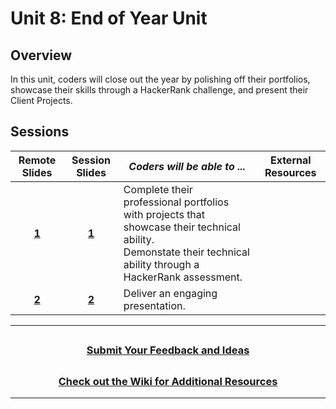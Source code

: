 # Unit 8: End of Year Unit

## Overview

In this unit, coders will close out the year by polishing off their portfolios, showcase their skills through a HackerRank challenge, and present their Client Projects.

## Sessions

|Remote Slides|                                                Session Slides                                                 | _Coders will be able to ..._                                                                                                                                       | External Resources |
|:----:| :-----------------------------------------------------------------------------------------------------------: | ------------------------------------------------------------------------------------------------------------------------------------------------------------------ | :----------------: |
|[**1**](https://docs.google.com/presentation/d/1DEnRxVHeEMTGoHiXd5MNxMQg6Ggngxc89oo4c7QCR_I/edit#slide=id.g47a50fe529_3_0)| [**1**](https://docs.google.com/presentation/d/1O6bWei-ESE-p9ebVsw_WuFRlqd2nKGdnPnj1aBKygTQ/edit?usp=sharing) | Complete their professional portfolios with projects that showcase their technical ability.<br>Demonstate their technical ability through a HackerRank assessment. |
|[**2**](https://docs.google.com/presentation/d/1u-3bfD4QY4ub1zCCCPlm__tOjWPMAP46SeL27rfRFTA/edit#slide=id.ga4be790da0_0_990)|            [**2**](https://docs.google.com/presentation/d/1H-14HB-sXYu_SWml-Yt1_bPpFDBuodbVnvc3tG4AU7M/edit?usp=sharing)             | Deliver an engaging presentation.                                                                                                                                  |

---

## <h3 align="center"><a href="https://forms.gle/vyAD1HFwXHZMRXrr9">Submit Your Feedback and Ideas</a></h3>

## <h3 align="center"><a href="https://github.com/itscodenation/curriculum-20-21/wiki">Check out the Wiki for Additional Resources</a></h3>

---
